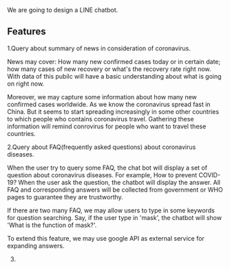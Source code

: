 We are going to design a LINE chatbot.


## Features

1.Query about summary of news in consideration of coronavirus.
  
  News may cover: How many new confirmed cases today or in certain date; how many cases of new recovery or what's the recovery rate right now. With data of this pubilc will have a basic understanding about what is going on right now.
  
  Moreover, we may capture some information about how many new confirmed cases worldwide. As we know the coronavirus spread fast in China. But it seems to start spreading increasingly in some other countries to which people who contains coronavirus travel. Gathering these information will remind conrovirus for people who want to travel these countries. 

2.Query about FAQ(frequently asked questions) about coronavirus diseases.

When the user try to query some FAQ, the chat bot will display a set of question about coronavirus diseases. For example, 
How to prevent COVID-19? When the user ask the question, the chatbot will display the answer. All FAQ and corresponding answers will be collected from government or WHO pages to guarantee they are trustworthy.

If there are two many FAQ, we may allow users to type in some keywords for question searching. Say, if the user type in 'mask', the chatbot will show 'What is the function of mask?'.

To extend this feature, we may use google API as external service for expanding answers.


3.





